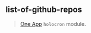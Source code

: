## list-of-github-repos

> [One App](https://github.com/americanexpress/one-app#--) `holocron` module.
